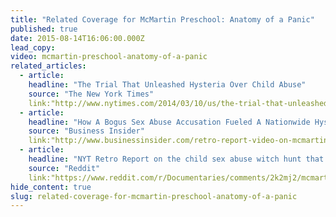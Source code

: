 ```yaml
---
title: "Related Coverage for McMartin Preschool: Anatomy of a Panic"
published: true
date: 2015-08-14T16:06:00.000Z
lead_copy:
video: mcmartin-preschool-anatomy-of-a-panic
related_articles:
  - article:
    headline: "The Trial That Unleashed Hysteria Over Child Abuse"
    source: "The New York Times"
    link:"http://www.nytimes.com/2014/03/10/us/the-trial-that-unleashed-hysteria-over-child-abuse.html?hp"
  - article:
    headline: "How A Bogus Sex Abuse Accusation Fueled A Nationwide Hysteria "
    source: "Business Insider"
    link:"http://www.businessinsider.com/retro-report-video-on-mcmartin-preschool-case-2014-3"
  - article:
    headline: "NYT Retro Report on the child sex abuse witch hunt that gripped America"
    source: "Reddit"
    link:"https://www.reddit.com/r/Documentaries/comments/2k2mj2/mcmartin_preschool_anatomy_of_a_panic_2014_nyt/"
hide_content: true
slug: related-coverage-for-mcmartin-preschool-anatomy-of-a-panic
---
```


